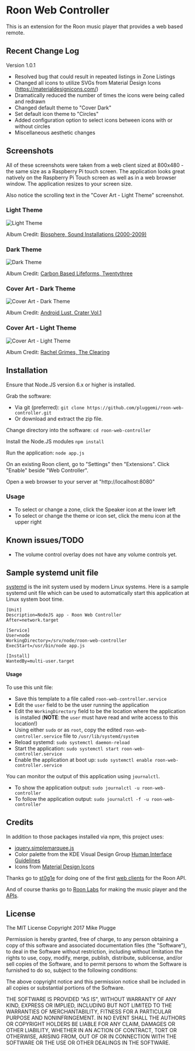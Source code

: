 # Roon Web Controller
This is an extension for the Roon music player that provides a web based remote.

## Recent Change Log
Version 1.0.1
- Resolved bug that could result in repeated listings in Zone Listings
- Changed all icons to utilize SVGs from Material Design Icons (https://materialdesignicons.com/)
- Dramatically reduced the number of times the icons were being called and redrawn
- Changed default theme to "Cover Dark"
- Set default icon theme to "Circles"
- Added configuration option to select icons between icons with or without circles
- Miscellaneous aesthetic changes


## Screenshots
All of these screenshots were taken from a web client sized at 800x480 - the same size as a Raspberry Pi touch screen.  The application looks great natively on the Raspberry Pi Touch screen as well as in a web browser window. The application resizes to your screen size.

Also notice the scrolling text in the "Cover Art - Light Theme" screenshot.

### Light Theme
![Light Theme](https://raw.githubusercontent.com/pluggemi/roon-web-controller/master/screenshots/light.png)

Album Credit: [Biosphere, Sound Installations (2000-2009)](https://biosphere.bandcamp.com/album/sound-installations-2000-2009)

### Dark Theme
![Dark Theme](https://raw.githubusercontent.com/pluggemi/roon-web-controller/master/screenshots/dark.png)

Album Credit: [Carbon Based Lifeforms, Twentythree](https://carbonbasedlifeforms.bandcamp.com/album/twentythree)

### Cover Art - Dark Theme
![Cover Art - Dark Theme](https://raw.githubusercontent.com/pluggemi/roon-web-controller/master/screenshots/coverDark.png)

Album Credit: [Android Lust, Crater Vol​.​1](http://music.androidlust.com/album/crater-vol-1)

### Cover Art - Light Theme
![Cover Art - Light Theme](https://raw.githubusercontent.com/pluggemi/roon-web-controller/master/screenshots/coverLight.png)

Album Credit: [Rachel Grimes, The Clearing](https://rachelgrimes.bandcamp.com/album/the-clearing)

## Installation
Ensure that Node.JS version 6.x or higher is installed.

Grab the software:
* Via git (preferred): ```git clone https://github.com/pluggemi/roon-web-controller.git```
* Or download and extract the zip file.

Change directory into the software:
```cd roon-web-controller```

Install the Node.JS modules
```npm install```

Run the application:
```node app.js```

On an existing Roon client, go to "Settings" then "Extensions". Click "Enable" beside "Web Controller".

Open a web browser to your server at "http://localhost:8080"

### Usage
* To select or change a zone, click the Speaker icon at the lower left
* To select or change the theme or icon set, click the menu icon at the upper right

## Known issues/TODO
* The volume control overlay does not have any volume controls yet.

## Sample systemd unit file
[systemd](https://www.freedesktop.org/wiki/Software/systemd/) is the init system used by modern Linux systems.  Here is a sample systemd unit file which can be used to automatically start this application at Linux system boot time.

```
[Unit]
Description=NodeJS app - Roon Web Controller
After=network.target

[Service]
User=node
WorkingDirectory=/srv/node/roon-web-controller
ExecStart=/usr/bin/node app.js

[Install]
WantedBy=multi-user.target
```
#### Usage
To use this unit file:
* Save this template to a file called ```roon-web-controller.service```
* Edit the ```user``` field to be the user running the application
* Edit the ```WorkingDirectory``` field to be the location where the application is installed (**NOTE**: the ```user``` must have read and write access to this location!)
* Using either ```sudo``` or as ```root```, copy the edited ```roon-web-controller.service``` file to ```/usr/lib/systemd/system```
* Reload systemd: ```sudo systemctl daemon-reload```
* Start the application: ```sudo systemctl start roon-web-controller.service```
* Enable the application at boot up: ```sudo systemctl enable roon-web-controller.service```

You can monitor the output of this application using ```journalctl```.
* To show the application output: ```sudo journalctl -u roon-web-controller```
* To follow the application output: ```sudo journalctl -f -u roon-web-controller```

## Credits
In addition to those packages installed via npm, this project uses:
* [jquery.simplemarquee.js](https://github.com/IndigoUnited/jquery.simplemarquee)
* Color palette from the KDE Visual Design Group [Human Interface Guidelines](https://community.kde.org/KDE_Visual_Design_Group/HIG/Color)
* Icons from [Material Design Icons](https://materialdesignicons.com/)

Thanks go to [st0g1e](https://github.com/st0g1e) for doing one of the first [web clients](https://github.com/st0g1e/roon-extension-ws-player) for the Roon API.

And of course thanks go to [Roon Labs](https://roonlabs.com/) for making the music player and the [APIs](https://github.com/RoonLabs).

## License
The MIT License
Copyright 2017 Mike Plugge

Permission is hereby granted, free of charge, to any person obtaining a copy of this software and associated documentation files (the "Software"), to deal in the Software without restriction, including without limitation the rights to use, copy, modify, merge, publish, distribute, sublicense, and/or sell copies of the Software, and to permit persons to whom the Software is furnished to do so, subject to the following conditions:

The above copyright notice and this permission notice shall be included in all copies or substantial portions of the Software.

THE SOFTWARE IS PROVIDED "AS IS", WITHOUT WARRANTY OF ANY KIND, EXPRESS OR IMPLIED, INCLUDING BUT NOT LIMITED TO THE WARRANTIES OF MERCHANTABILITY, FITNESS FOR A PARTICULAR PURPOSE AND NONINFRINGEMENT. IN NO EVENT SHALL THE AUTHORS OR COPYRIGHT HOLDERS BE LIABLE FOR ANY CLAIM, DAMAGES OR OTHER LIABILITY, WHETHER IN AN ACTION OF CONTRACT, TORT OR OTHERWISE, ARISING FROM, OUT OF OR IN CONNECTION WITH THE SOFTWARE OR THE USE OR OTHER DEALINGS IN THE SOFTWARE.
